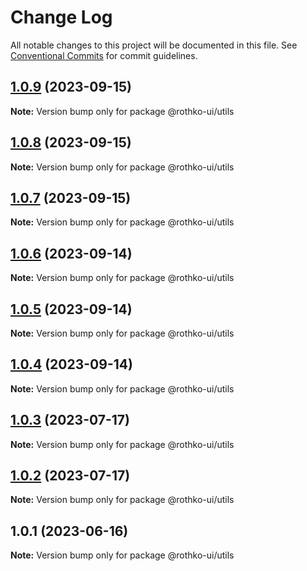 # Change Log

All notable changes to this project will be documented in this file.
See [Conventional Commits](https://conventionalcommits.org) for commit guidelines.

## [1.0.9](https://github.com/rothko-ui/rothko-ui/compare/@rothko-ui/utils@1.0.8...@rothko-ui/utils@1.0.9) (2023-09-15)

**Note:** Version bump only for package @rothko-ui/utils





## [1.0.8](https://github.com/rothko-ui/rothko-ui/compare/@rothko-ui/utils@1.0.7...@rothko-ui/utils@1.0.8) (2023-09-15)

**Note:** Version bump only for package @rothko-ui/utils





## [1.0.7](https://github.com/rothko-ui/rothko-ui/compare/@rothko-ui/utils@1.0.6...@rothko-ui/utils@1.0.7) (2023-09-15)

**Note:** Version bump only for package @rothko-ui/utils





## [1.0.6](https://github.com/rothko-ui/rothko-ui/compare/@rothko-ui/utils@1.0.5...@rothko-ui/utils@1.0.6) (2023-09-14)

**Note:** Version bump only for package @rothko-ui/utils





## [1.0.5](https://github.com/rothko-ui/rothko-ui/compare/@rothko-ui/utils@1.0.4...@rothko-ui/utils@1.0.5) (2023-09-14)

**Note:** Version bump only for package @rothko-ui/utils





## [1.0.4](https://github.com/rothko-ui/rothko-ui/compare/@rothko-ui/utils@1.0.3...@rothko-ui/utils@1.0.4) (2023-09-14)

**Note:** Version bump only for package @rothko-ui/utils





## [1.0.3](https://github.com/rothko-ui/rothko-ui/compare/@rothko-ui/utils@1.0.2...@rothko-ui/utils@1.0.3) (2023-07-17)

**Note:** Version bump only for package @rothko-ui/utils

## [1.0.2](https://github.com/rothko-ui/rothko-ui/compare/@rothko-ui/utils@1.0.1...@rothko-ui/utils@1.0.2) (2023-07-17)

**Note:** Version bump only for package @rothko-ui/utils

## 1.0.1 (2023-06-16)

**Note:** Version bump only for package @rothko-ui/utils
